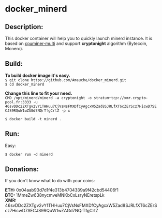 # docker_minerd

## Description:

This docker container will help you to quickly launch minerd instance.
It is based on [cpuminer-multi](https://github.com/wolf9466/cpuminer-multi) and support **cryptonight** algorithm (Bytecoin, Monero).  

## Build:

**To build docker image it's easy.**  
``$ git clone https://github.com/Amauche/docker_minerd.git``  
``$ cd docker_minerd``  
  

**Change this line to fit your need.**  
``CMD /opt/minerd/minerd -a cryptonight -o stratum+tcp://xmr.crypto-pool.fr:3333 -u 46svDDc2ZXTgv2vY1THHuu7CjVsNsFMXDfCyAgcxW5Zad8SJRLfXT6cZErScz7HicwD7SECJS9RQuW1wZAGd7NQrTfgCrtZ -p x``


``$ docker build -t minerd .``

## Run:
Easy:

``$ docker run -d minerd``

## Donations:

If you don't know what to do with your coins:

**ETH:** 0x04aab93d7d1f4e313b4704339a9f42cbd54406f1  
**BTC:** 1MmeZw638nycmveMNKbCxLsryNEretspLk  
**XMR:** 46svDDc2ZXTgv2vY1THHuu7CjVsNsFMXDfCyAgcxW5Zad8SJRLfXT6cZErScz7HicwD7SECJS9RQuW1wZAGd7NQrTfgCrtZ  
